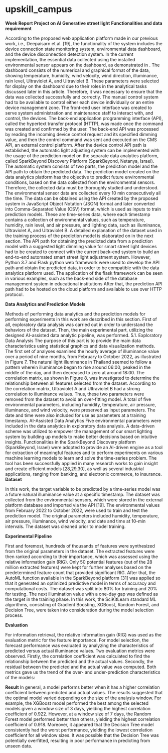 # upskill_campus

**Week Report**
**Project on AI Generative street light**
**Functionalities and data requirement**

According to the proposed web application platform made in our previous work, i.e., Deepaisarn et al. [19], the functionality of the system includes the device connection state monitoring system, environmental data dashboard, and the device disconnection detection system. In the current implementation, the essential data collected using the installed environmental sensor appears on the dashboard, as demonstrated in . The dashboard consists of the numerical and graphical format of the data, showing temperature, humidity, wind velocity, wind direction, illuminance, rain level, Ultraviolet A, and Ultraviolet B. These parameters were selected for display on the dashboard due to their roles in the analytical tasks discussed later in this article. Therefore, it was necessary to ensure that the data was collected successfully and correctly.
         The manual control system had to be available to control either each device individually or an entire device management zone. The front-end user interface was created to serve system administration and maintenance staff to interact with, and control, the devices. The back-end application programming interface (API), called the hypertext transfer protocol (HTTP), was made once the command was created and confirmed by the user. The back-end API was processed by reading the incoming device control request and its specified dimming value, and then the control command was sent and executed on the CMS API, an external control platform.
         After the device control API path is established, the automatic light adjusting system can be implemented with the usage of the prediction model on the separate data analytics platform, called SparkBeyond Discovery Platform (SparkBeyond, Netanya, Israel). The automatic system consists of two parts, the prediction model and the API path to obtain the predicted data. The prediction model created on the data analytics platform has the objective to predict future environmental conditions, based on the data collected from the environmental sensors. Therefore, the collected data must be thoroughly studied and understood. The environmental sensor data are collected every 10 min consecutively all the time. The data can be obtained using the API created by the proposed system in JavaScript Object Notation (JSON) format and later converted into Comma-Separated Value (CSV) format, which is used as inputs to train prediction models. These are time-series data, where each timestamp contains a collection of environmental values, such as temperature, humidity, rain level, and air pressure, and lighting data, such as illuminance, Ultraviolet A, and Ultraviolet B. A detailed explanation of the dataset used in the training process of the prediction model is elaborated on in the next section.
The API path for obtaining the predicted data from a prediction model with a suggested light dimming value for smart street light devices had to be created to connect with the current back-end system to build an end-to-end automated smart street light adjustment system. However, Python 3.7 and Flask python web framework  were used to develop the API path and obtain the predicted data, in order to be compatible with the data analytics platform used. The application of the flask framework can be seen in various examples, such as the back-end side of the database management system in educational institutions  After that, the prediction API path had to be hosted on the cloud platform and available to use over HTTP protocol.

**Data Analytics and Prediction Models**

Methods of performing data analytics and the prediction models for performing experiments in this work are described in this section. First of all, exploratory data analysis was carried out in order to understand the behaviors of the dataset. Then, the main experimental part, utilizing the designed AI-assisted data analytic pipeline, was performed.
5.1. Exploratory Data Analysis
The purpose of this part is to provide the main data characteristics using statistical graphics and data visualization methods. The first set of analyses examined the hourly average of illuminance value over a period of nine months, from February to October 2022, as illustrated in Figure 7. The natural light illuminance in Thailand seemed to follow a pattern wherein illuminance began to rise around 06:00, peaked in the middle of the day, and then decreased to zero at around 18:00. The correlation matrix, as shown in Figure 8, was investigated to determine the relationship between all features selected from the dataset. According to the correlation matrix, Ultraviolet A and Ultraviolet B had a strong correlation to illuminance values. Thus, these two parameters were removed from the dataset to avoid an over-fitting model. A total of five environmental parameters, including humidity, temperature, air pressure, illuminance, and wind velocity, were preserved as input parameters. The date and time were also included for use as parameters at a training timestamp.
AI-Assisted Data Analytics
Five environmental parameters were included in the data analytics in exploratory data analysis. A data-driven scheme was utilized to empower the management of our smart lighting system by building up models to make better decisions based on intuitive insights. Functionalities in the SparkBeyond Discovery platform (SparkBeyond, Israel) were adopted to provide an AI-driven engine as a tool for extraction of meaningful features and to perform experiments on various machine learning models to learn and solve the time-series problem. The tool has been successfully applied in many research works to gain insight and create efficient models [28,29,30], as well as several industrial applications, ranging from banking, and electronic commerce, to insurance.
**Dataset**

In this work, the target variable to be predicted by a time-series model was a future natural illuminance value at a specific timestamp. The dataset was collected from the environmental sensors, which were stored in the external platform database and imported via the API [19]. The environmental values from February 2022 to October 2022, were used to train and test the prediction model. The original parameters included humidity, temperature, air pressure, illuminance, wind velocity, and date and time at 10-min intervals. The dataset was cleaned prior to model training.

**Experimental Pipeline**

First and foremost, hundreds of thousands of features were synthesized from the original parameters in the dataset. The extracted features were then ranked according to their importance, which was assessed using the relative information gain (RIG). Only 50 potential features (out of the 28 million extracted features) were kept for further analyses based on the predetermined feature count that provided significant RIG. After that, the AutoML function available in the SparkBeyond platform [31] was applied so that it generated an optimized predictive model in terms of accuracy and computational costs. The dataset was split into 80% for training and 20% for testing. The next illumination value with a one-day gap was defined as the target in the training phase. In this work, the SciKitLearn standard ML algorithms, consisting of Gradient Boosting, XGBoost, Random Forest, and Decision Tree, were taken into consideration during the model selection process.

**Evaluation**

For information retrieval, the relative information gain (RIG) was used as the evaluation metric for the feature importance. For model selection, the forecast performance was evaluated by analyzing the characteristics of predicted versus actual illuminance values. Two evaluation metrics were observed. Firstly, the correlation coefficient was calculated to find the relationship between the predicted and the actual values. Secondly, the residual between the predicted and the actual value was computed. Both metrics gave us the trend of the over- and under-prediction characteristics of the models:

**Result**
In general, a model performs better when it has a higher correlation coefficient between predicted and actual values. The results suggested that the optimal model varied depending on the size of the analysis window. For example, the XGBoost model performed the best among the selected models given a window size of 3 days, yielding the highest correlation coefficient of 0.922. However, at a window size of 7 days, the Random Forest model performed better than others, yielding the highest correlation coefficient of 0.918. Moreover, it appeared that the Decision Tree model consistently had the worst performance, yielding the lowest correlation coefficient for all window sizes. It was possible that the Decision Tree was potentially overfitted, resulting in poor performance in predicting from unseen data.

